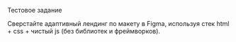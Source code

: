 Тестовое задание

Сверстайте адаптивный лендинг по макету в Figma, используя стек html + css + чистый js (без библиотек и фреймворков).
